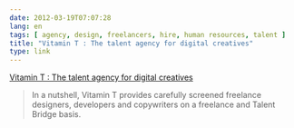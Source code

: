 ```yaml
---
date: 2012-03-19T07:07:28
lang: en
tags: [ agency, design, freelancers, hire, human resources, talent ]
title: "Vitamin T : The talent agency for digital creatives"
type: link
---
```


[Vitamin T : The talent agency for digital
creatives](http://vitamintalent.com/)

> In a nutshell, Vitamin T provides carefully screened freelance
> designers, developers and copywriters on a freelance and Talent Bridge
> basis.

